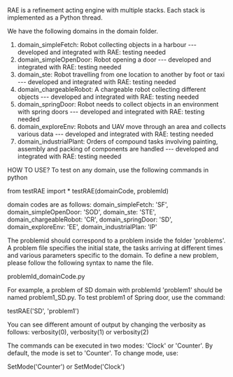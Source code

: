 RAE is a refinement acting engine with multiple stacks. Each stack is implemented as a Python thread.

We have the following domains in the domain folder.

1. domain_simpleFetch: Robot collecting objects in a harbour
   --- developed and integrated with RAE: testing needed
2. domain_simpleOpenDoor: Robot opening a door
   --- developed and integrated with RAE: testing needed
3. domain_ste: Robot travelling from one location to another by foot or taxi
   --- developed and integrated with RAE: testing needed
4. domain_chargeableRobot: A chargeable robot collecting different objects
   --- developed and integrated with RAE: testing needed
5. domain_springDoor: Robot needs to collect objects in an environment with spring doors
   --- developed and integrated with RAE: testing needed
6. domain_exploreEnv: Robots and UAV move through an area and collects various data
   --- developed and integrated with RAE: testing needed
7. domain_industrialPlant: Orders of compound tasks involving painting, assembly and packing of components are handled
   --- developed and integrated with RAE: testing needed

HOW TO USE?
To test on any domain, use the following commands in python

from testRAE import *
testRAE(domainCode, problemId)

domain codes are as follows:
domain_simpleFetch: 'SF',
domain_simpleOpenDoor: 'SOD',
domain_ste: 'STE',
domain_chargeableRobot: 'CR',
domain_springDoor: 'SD',
domain_exploreEnv: 'EE',
domain_industrialPlan: 'IP'

The problemid should correspond to a problem inside the folder 'problems'.
A problem file specifies the initial state, the tasks arriving at different times and
various parameters specific to the domain. To define a new problem, please follow the
following syntax to name the file.

problemId_domainCode.py

For example, a problem of SD domain with problemId 'problem1' should be named problem1_SD.py.
To test problem1 of Spring door, use the command:

testRAE('SD', 'problem1')

You can see different amount of output by changing the verbosity as follows:
verbosity(0), verbosity(1) or verbosity(2)

The commands can be executed in two modes: 'Clock' or 'Counter'.
By default, the mode is set to 'Counter'.
To change mode, use:

SetMode('Counter') or SetMode('Clock')